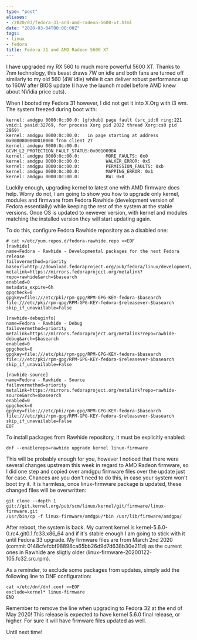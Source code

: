 ```yaml
---
type: "post"
aliases:
- /2020/03/fedora-31-and-amd-radeon-5600-xt.html
date: "2020-03-04T00:00:00Z"
tags:
- linux
- fedora
title: Fedora 31 and AMD Radeon 5600 XT
---
```


I have upgraded my RX 560 to much more powerful 5600 XT. Thanks to 7nm
technology, this beast draws 7W on idle and both fans are turned off similarly
to my old 560 (4W idle) while it can deliver robust performance up to 160W
after BIOS update (I have the launch model before AMD knew about NVidia price
cuts).

When I booted my Fedora 31 however, I did not get it into X.Org with i3 wm. The
system freezed during boot with:

    kernel: amdgpu 0000:0c:00.0: [gfxhub] page fault (src_id:0 ring:221 vmid:1 pasid:32769, for process Xorg pid 2022 thread Xorg:cs0 pid 2869)
    kernel: amdgpu 0000:0c:00.0:   in page starting at address 0x0000800000010000 from client 27
    kernel: amdgpu 0000:0c:00.0: GCVM_L2_PROTECTION_FAULT_STATUS:0x001009BA
    kernel: amdgpu 0000:0c:00.0:          MORE_FAULTS: 0x0
    kernel: amdgpu 0000:0c:00.0:          WALKER_ERROR: 0x5
    kernel: amdgpu 0000:0c:00.0:          PERMISSION_FAULTS: 0xb
    kernel: amdgpu 0000:0c:00.0:          MAPPING_ERROR: 0x1
    kernel: amdgpu 0000:0c:00.0:          RW: 0x0

Luckily enough, upgrading kernel to latest one with AMD firmware does help.
Worry do not, I am going to show you how to upgrade only kernel, modules and
firmware from Fedora Rawhide (development version of Fedora essentially) while
keeping the rest of the system at the stable versions. Once OS is updated to
newever version, with kernel and modules matching the installed version they
will start updating again.

To do this, configure Fedora Rawhide repository as a disabled one:

    # cat >/etc/yum.repos.d/fedora-rawhide.repo <<EOF
    [rawhide]
    name=Fedora - Rawhide - Developmental packages for the next Fedora release
    failovermethod=priority
    baseurl=http://download.fedoraproject.org/pub/fedora/linux/development/rawhide/$basearch/os/
    metalink=https://mirrors.fedoraproject.org/metalink?repo=rawhide&arch=$basearch
    enabled=0
    metadata_expire=6h
    gpgcheck=0
    gpgkey=file:///etc/pki/rpm-gpg/RPM-GPG-KEY-fedora-$basearch file:///etc/pki/rpm-gpg/RPM-GPG-KEY-fedora-$releasever-$basearch
    skip_if_unavailable=False

    [rawhide-debuginfo]
    name=Fedora - Rawhide - Debug
    failovermethod=priority
    metalink=https://mirrors.fedoraproject.org/metalink?repo=rawhide-debug&arch=$basearch
    enabled=0
    gpgcheck=0
    gpgkey=file:///etc/pki/rpm-gpg/RPM-GPG-KEY-fedora-$basearch file:///etc/pki/rpm-gpg/RPM-GPG-KEY-fedora-$releasever-$basearch
    skip_if_unavailable=False

    [rawhide-source]
    name=Fedora - Rawhide - Source
    failovermethod=priority
    metalink=https://mirrors.fedoraproject.org/metalink?repo=rawhide-source&arch=$basearch
    enabled=0
    gpgcheck=0
    gpgkey=file:///etc/pki/rpm-gpg/RPM-GPG-KEY-fedora-$basearch file:///etc/pki/rpm-gpg/RPM-GPG-KEY-fedora-$releasever-$basearch
    skip_if_unavailable=False
    EOF

To install packages from Rawhide repository, it must be explicitly enabled:

    dnf --enablerepo=rawhide upgrade kernel linux-firmware

This will be probably enough for you, however I noticed that there were several
changes upstream this week in regard to AMD Radeon firmware, so I did one step
and copied over amdgpu firmware files over the update just for case. Chances
are you don't need to do this, in case your system won't boot try it. It is
harmless, once linux-firmware package is updated, these changed files will be
overwritten:

    git clone --depth 1 git://git.kernel.org/pub/scm/linux/kernel/git/firmware/linux-firmware.git    
    /usr/bin/cp -f linux-firmware/amdgpu/*bin /usr/lib/firmware/amdgpu/

After reboot, the system is back. My current kernel is
kernel-5.6.0-0.rc4.git0.1.fc33.x86_64 and if it's stable enough I am going to
stick with it until Fedora 33 upgrade. My firmware files are from March 2nd
2020 (commit 0148cfefcbf98898ca65bb26d9d7d638b30e211d) as the current ones in Rawhide
are sligtly older (linux-firmware-20200122-105.fc32.src.rpm).

As a reminder, to exclude some packages from updates, simply add the following
line to DNF configuration:

    cat >/etc/dnf/dnf.conf <<EOF
    exclude=kernel* linux-firmware
    END

Remember to remove the line when upgrading to Fedora 32 at the end of May 2020!
This release is expected to have kernel 5.6.0 final release, or higher. For
sure it will have firmware files updated as well.

Until next time!
